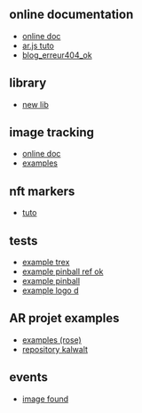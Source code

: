 ## online documentation
* [online doc](https://ar-js-org.github.io/AR.js-Docs/)
* [ar.js tuto](https://aframe.io/blog/arjs3/)
* [blog_erreur404_ok](https://stackoverflow.com/questions/61262063/image-tracking-and-location-based-ar-with-a-frame-and-ar-js-3-having-a-problem-w/61349001#61349001)

## library
* [new lib](https://github.com/webarkit/ARnft)

## image tracking
* [online doc](https://ar-js-org.github.io/AR.js-Docs/image-tracking/)
* [examples](https://github.com/AR-js-org/AR.js/tree/master/aframe/examples/image-tracking/)

## nft markers
* [tuto](https://www.kalwaltart.com/blog/2020/02/25/tutorial-create-marker-nft/)

## tests
* [example trex](./trex/trex.html)
* [example pinball ref ok](./pinball/pinball_ref_ok.html)
* [example pinball](./pinball/pinball.html)
* [example logo d](./logo/logo.html)


## AR projet examples
* [examples (rose)](https://kalwalt.github.io/kalwalt-interactivity-AR/)
* [repository kalwalt](https://awesomeopensource.com/project/kalwalt/kalwalt-interactivity-AR?category...=)

## events
* [image found](https://ar-js-org.github.io/AR.js-Docs/ui-events/#trigger-actions-when-image-has-been-found)


<!-- ## examples
* [tuto](https://kalwalt.github.io/kalwalt-interactivity-AR/)
* [examples](https://kalwalt.github.io/kalwalt-interactivity-AR/)
* [nft pk example](https://kalwalt.github.io/kalwalt-interactivity-AR/arjs/basic-nft-aframe.html)
* [github examples](https://github.com/kalwalt/kalwalt-interactivity-AR) -->